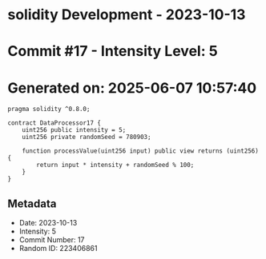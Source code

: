 ﻿# solidity Development - 2023-10-13
# Commit #17 - Intensity Level: 5
# Generated on: 2025-06-07 10:57:40
```solidity
pragma solidity ^0.8.0;

contract DataProcessor17 {
    uint256 public intensity = 5;
    uint256 private randomSeed = 780903;

    function processValue(uint256 input) public view returns (uint256) {
        return input * intensity + randomSeed % 100;
    }
}
```
## Metadata
- Date: 2023-10-13
- Intensity: 5
- Commit Number: 17
- Random ID: 223406861

